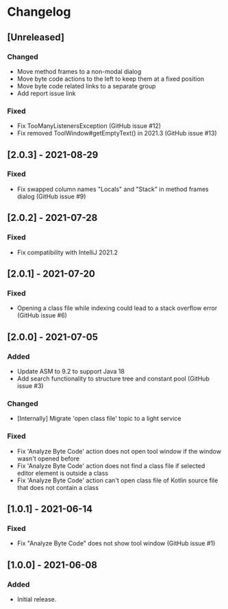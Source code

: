 # Changelog

## [Unreleased]
### Changed
- Move method frames to a non-modal dialog
- Move byte code actions to the left to keep them at a fixed position
- Move byte code related links to a separate group
- Add report issue link

### Fixed
- Fix TooManyListenersException (GitHub issue #12)
- Fix removed ToolWindow#getEmptyText() in 2021.3 (GitHub issue #13)

## [2.0.3] - 2021-08-29
### Fixed
- Fix swapped column names "Locals" and "Stack" in method frames dialog (GitHub issue #9)

## [2.0.2] - 2021-07-28
### Fixed
- Fix compatibility with IntelliJ 2021.2

## [2.0.1] - 2021-07-20
### Fixed
- Opening a class file while indexing could lead to a stack overflow error (GitHub issue #6)

## [2.0.0] - 2021-07-05
### Added
- Update ASM to 9.2 to support Java 18
- Add search functionality to structure tree and constant pool (GitHub issue #3)

### Changed
- [Internally] Migrate 'open class file' topic to a light service

### Fixed
- Fix 'Analyze Byte Code' action does not open tool window if the window wasn't opened before
- Fix 'Analyze Byte Code' action does not find a class file if selected editor element is outside a class
- Fix 'Analyze Byte Code' action can't open class file of Kotlin source file that does not contain a class

## [1.0.1] - 2021-06-14
### Fixed
- Fix "Analyze Byte Code" does not show tool window (GitHub issue #1)

## [1.0.0] - 2021-06-08
### Added
- Initial release.